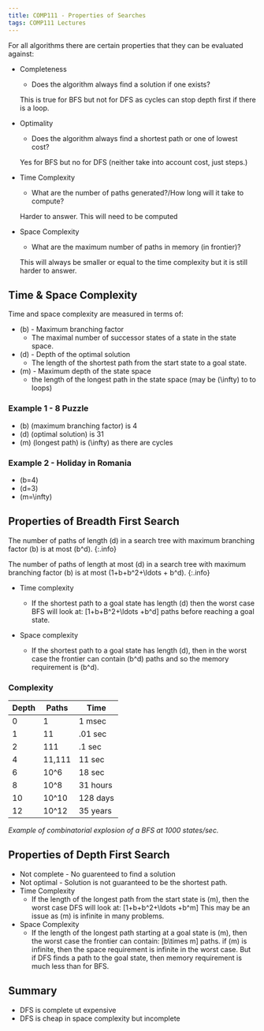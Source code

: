 ```yaml
---
title: COMP111 - Properties of Searches
tags: COMP111 Lectures
---
```

For all algorithms there are certain properties that they can be evaluated against:

* Completeness
	* Does the algorithm always find a solution if one exists?
	
	This is true for BFS but not for DFS as cycles can stop depth first if there is a loop.
	
* Optimality
	* Does the algorithm always find a shortest path or one of lowest cost?
	
	Yes for BFS but no for DFS (neither take into account cost, just steps.)
	
* Time Complexity
	* What are the number of paths generated?/How long will it take to compute?
	
	Harder to answer. This will need to be computed
	
* Space Complexity
	* What are the maximum number of paths in memory (in frontier)?
	
	This will always be smaller or equal to the time complexity but it is still harder to answer.
	
## Time & Space Complexity

Time and space complexity are measured in terms of:

* \(b\) - Maximum branching factor
	* The maximal number of successor states of a state in the state space.
* \(d\) - Depth of the optimal solution
	* The length of the shortest path from the start state to a goal state.
* \(m\) - Maximum depth of the state space
	* the length of the longest path in the state space (may be \(\infty\) to to loops)
	
### Example 1 - 8 Puzzle

* \(b\) (maximum branching factor) is 4
* \(d\) (optimal solution) is 31
* \(m\) (longest path) is \(\infty\) as there are cycles

### Example 2 - Holiday in Romania

* \(b=4\)
* \(d=3\)
* \(m=\infty\)

## Properties of Breadth First Search

The number of paths of length \(d\) in a search tree with maximum branching factor \(b\) is at most \(b^d\).
{:.info}

The number of paths of length at most \(d\) in a search tree with maximum branching factor \(b\) is at most \(1+b+b^2+\ldots + b^d\).
{:.info}

* Time complexity
	* If the shortest path to a goal state has length \(d\) then the worst case BFS will look at: \[1+b+B^2+\ldots +b^d\] paths before reaching a goal state.

* Space complexity
	* If the shortest path to a goal state has length \(d\), then in the worst case the frontier can contain \(b^d\) paths and so the memory requirement is \(b^d\).

### Complexity

| Depth | Paths | Time | 
| --- | --- | --- |
| 0 | 1 | 1 msec |
| 1 | 11 | .01 sec | 
| 2 | 111 | .1 sec | 
| 4 | 11,111 | 11 sec |
| 6 | 10^6 | 18 sec |
| 8 | 10^8 | 31 hours |
| 10 | 10^10 | 128 days |
| 12 |10^12 | 35 years |

*Example of combinatorial explosion of a BFS at 1000 states/sec.*

## Properties of Depth First Search

* Not complete - No guarenteed to find a solution
* Not optimal - Solution is not guaranteed to be the shortest path.
* Time Complexity 
	* If the length of the longest path from the start state is \(m\), then the worst case DFS will look at: \[1+b+b^2+\ldots +b^m\] This may be an issue as \(m\) is infinite in many problems.
* Space Complexity
	* If the length of the longest path starting at a goal state is \(m\), then the worst case the frontier can contain: \[b\times m\] paths. if \(m\) is infinite, then the space requirement is infinite in the worst case. But if DFS finds a path to the goal state, then memory requirement is much less than for BFS.


## Summary

* DFS is complete ut expensive
* DFS is cheap in space complexity but incomplete
